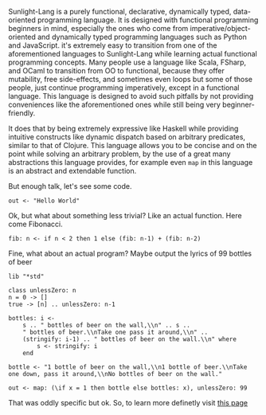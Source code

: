Sunlight-Lang is a purely functional, declarative, dynamically typed, data-oriented programming language. It is designed with functional programming beginners in mind, especially the ones who come from imperative/object-oriented and dynamically typed programming languages such as Python and JavaScript. it's extremely easy to transition from one of the aforementioned languages to Sunlight-Lang while learning actual functional programming concepts. Many people use a language like Scala, FSharp, and OCaml to transition from OO to functional, because they offer mutability, free side-effects, and sometimes even loops but some of those people, just continue programming imperatively, except in a functional language. This language is designed to avoid such pitfalls by not providing conveniences like the aforementioned ones while still being very beginner-friendly.

It does that by being extremely expressive like Haskell while providing intuitive constructs like dynamic dispatch based on arbitrary predicates, similar to that of Clojure. This language allows you to be concise and on the point while solving an arbitrary problem, by the use of a great many abstractions this language provides, for example even `map` in this language is an abstract and extendable function.

But enough talk, let's see some code.
```
out <- "Hello World"
```

Ok, but what about something less trivial? Like an actual function. Here come Fibonacci.

```
fib: n <- if n < 2 then 1 else (fib: n-1) + (fib: n-2)
```
Fine, what about an actual program? Maybe output the lyrics of 99 bottles of beer

```
lib "*std"

class unlessZero: n
n = 0 -> []
true -> [n] .. unlessZero: n-1

bottles: i <- 
    s .. " bottles of beer on the wall,\\n" .. s ..
    " bottles of beer.\\nTake one pass it around,\\n" .. 
    (stringify: i-1) .. " bottles of beer on the wall.\\n" where
        s <- stringify: i
    end

bottle <- "1 bottle of beer on the wall,\\n1 bottle of beer.\\nTake one down, pass it around,\\nNo bottles of beer on the wall."

out <- map: (\if x = 1 then bottle else bottles: x), unlessZero: 99

```
That was oddly specific but ok. So, to learn more definetly visit [this page](https://github.com/ameerwasi001/Sunlight-lang/blob/master/Docs-Tutorial.md)
